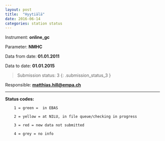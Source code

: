 ```yaml
---
layout: post
title:  "Hyytiälä"
date: 2016-06-14
categories: station status
---
```

Instrument: **online_gc**

Parameter: **NMHC**

Data from date: **01.01.2011**

Data to date: **01.01.2015**

> Submission status: 3 
{: .submission_status_3 } 

Responsible: **matthias.hill@empa.ch**

***

**Status codes:**

        1 = green =  in EBAS

        2 = yellow = at NILU, in file queue/checking in progress

        3 = red = new data not submitted

        4 = grey = no info
